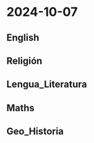 # 2024-10-07 <!-- markmap: foldAll -->

## English

## Religión

## Lengua_Literatura

## Maths

## Geo_Historia

